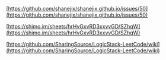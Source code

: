 [https://github.com/shanejix/shanejix.github.io/issues/50](https://github.com/shanejix/shanejix.github.io/issues/50)

[https://shimo.im/sheets/hrHvGxvRD3xxvvGD/SZhqW](https://shimo.im/sheets/hrHvGxvRD3xxvvGD/SZhqW)

[https://github.com/SharingSource/LogicStack-LeetCode/wiki](https://github.com/SharingSource/LogicStack-LeetCode/wiki)
